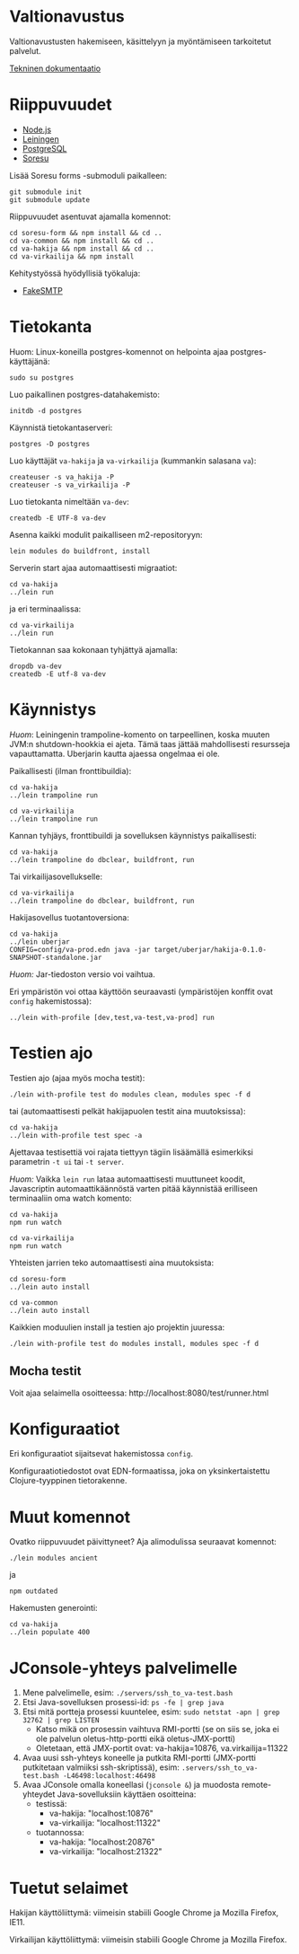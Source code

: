 # Valtionavustus

Valtionavustusten hakemiseen, käsittelyyn ja myöntämiseen tarkoitetut
palvelut.

[Tekninen dokumentaatio](doc/README.md)

# Riippuvuudet

* [Node.js](https://nodejs.org/)
* [Leiningen](https://leiningen.org/)
* [PostgreSQL](https://www.postgresql.org/)
* [Soresu](https://github.com/Opetushallitus/soresu-form)

Lisää Soresu forms -submoduli paikalleen:

``` shell
git submodule init
git submodule update
```

Riippuvuudet asentuvat ajamalla komennot:

``` shell
cd soresu-form && npm install && cd ..
cd va-common && npm install && cd ..
cd va-hakija && npm install && cd ..
cd va-virkailija && npm install
```

Kehitystyössä hyödyllisiä työkaluja:

* [FakeSMTP](https://nilhcem.github.io/FakeSMTP/)

# Tietokanta

Huom: Linux-koneilla postgres-komennot on helpointa ajaa
postgres-käyttäjänä:

``` shell
sudo su postgres
```

Luo paikallinen postgres-datahakemisto:

``` shell
initdb -d postgres
```

Käynnistä tietokantaserveri:

``` shell
postgres -D postgres
```

Luo käyttäjät `va-hakija` ja `va-virkailija` (kummankin salasana `va`):

``` shell
createuser -s va_hakija -P
createuser -s va_virkailija -P
```

Luo tietokanta nimeltään `va-dev`:

``` shell
createdb -E UTF-8 va-dev
```

Asenna kaikki modulit paikalliseen m2-repositoryyn:

``` shell
lein modules do buildfront, install
```

Serverin start ajaa automaattisesti migraatiot:

``` shell
cd va-hakija
../lein run
```

ja eri terminaalissa:

``` shell
cd va-virkailija
../lein run
```

Tietokannan saa kokonaan tyhjättyä ajamalla:

``` shell
dropdb va-dev
createdb -E utf-8 va-dev
```

# Käynnistys

*Huom*: Leiningenin trampoline-komento on tarpeellinen, koska muuten
JVM:n shutdown-hookkia ei ajeta. Tämä taas jättää mahdollisesti
resursseja vapauttamatta. Uberjarin kautta ajaessa ongelmaa ei ole.

Paikallisesti (ilman fronttibuildia):

``` shell
cd va-hakija
../lein trampoline run
```

``` shell
cd va-virkailija
../lein trampoline run
```

Kannan tyhjäys, fronttibuildi ja sovelluksen käynnistys paikallisesti:

``` shell
cd va-hakija
../lein trampoline do dbclear, buildfront, run
```

Tai virkailijasovellukselle:

``` shell
cd va-virkailija
../lein trampoline do dbclear, buildfront, run
```

Hakijasovellus tuotantoversiona:

``` shell
cd va-hakija
../lein uberjar
CONFIG=config/va-prod.edn java -jar target/uberjar/hakija-0.1.0-SNAPSHOT-standalone.jar
```

*Huom:* Jar-tiedoston versio voi vaihtua.

Eri ympäristön voi ottaa käyttöön seuraavasti (ympäristöjen konffit ovat
`config` hakemistossa):

``` shell
../lein with-profile [dev,test,va-test,va-prod] run
```

# Testien ajo

Testien ajo (ajaa myös mocha testit):

``` shell
./lein with-profile test do modules clean, modules spec -f d
```

tai (automaattisesti pelkät hakijapuolen testit aina muutoksissa):

``` shell
cd va-hakija
../lein with-profile test spec -a
```

Ajettavaa testisettiä voi rajata tiettyyn tägiin lisäämällä esimerkiksi
parametrin `-t ui` tai `-t server`.

*Huom:* Vaikka `lein run` lataa automaattisesti muuttuneet koodit,
Javascriptin automaattikäännöstä varten pitää käynnistää erilliseen
terminaaliin oma watch komento:

``` shell
cd va-hakija
npm run watch
```

``` shell
cd va-virkailija
npm run watch
```

Yhteisten jarrien teko automaattisesti aina muutoksista:

``` shell
cd soresu-form
../lein auto install
```

``` shell
cd va-common
../lein auto install
```

Kaikkien moduulien install ja testien ajo projektin juuressa:

``` shell
./lein with-profile test do modules install, modules spec -f d
```

## Mocha testit

Voit ajaa selaimella osoitteessa: http://localhost:8080/test/runner.html

# Konfiguraatiot

Eri konfiguraatiot sijaitsevat hakemistossa `config`.

Konfiguraatiotiedostot ovat EDN-formaatissa, joka on yksinkertaistettu
Clojure-tyyppinen tietorakenne.

# Muut komennot

Ovatko riippuvuudet päivittyneet? Aja alimodulissa seuraavat komennot:

``` shell
./lein modules ancient
```

ja

``` shell
npm outdated
```

Hakemusten generointi:

``` shell
cd va-hakija
../lein populate 400
```

# JConsole-yhteys palvelimelle

1. Mene palvelimelle, esim: `./servers/ssh_to_va-test.bash`
2. Etsi Java-sovelluksen prosessi-id: `ps -fe | grep java`
3. Etsi mitä portteja prosessi kuuntelee, esim: `sudo netstat -apn |
   grep 32762 | grep LISTEN`
   * Katso mikä on prosessin vaihtuva RMI-portti (se on siis se, joka ei
     ole palvelun oletus-http-portti eikä oletus-JMX-portti)
   * Oletetaan, että JMX-portit ovat: va-hakija=10876, va.virkailija=11322
4. Avaa uusi ssh-yhteys koneelle ja putkita RMI-portti (JMX-portti
   putkitetaan valmiiksi ssh-skriptissä), esim:
   `.servers/ssh_to_va-test.bash -L46498:localhost:46498`
5. Avaa JConsole omalla koneellasi (`jconsole &`) ja muodosta
   remote-yhteydet Java-sovelluksiin käyttäen osoitteina:
   * testissä:
     - va-hakija: "localhost:10876"
     - va-virkailija: "localhost:11322"
   * tuotannossa:
     - va-hakija: "localhost:20876"
     - va-virkailija: "localhost:21322"

# Tuetut selaimet

Hakijan käyttöliittymä: viimeisin stabiili Google Chrome ja Mozilla
Firefox, IE11.

Virkailijan käyttöliittymä: viimeisin stabiili Google Chrome ja Mozilla
Firefox.
